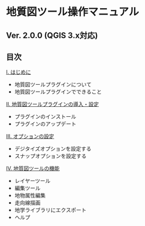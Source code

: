 # 地質図ツール操作マニュアル

## Ver. 2.0.0  (QGIS 3.x対応)

## 目次

[I. はじめに](chapter01.md)

* 地質図ツールプラグインについて
* 地質図ツールプラグインでできること

[II. 地質図ツールプラグインの導入・設定](chapter02.md)

* プラグインのインストール
* プラグインのアップデート

[III. オプションの設定](chapter03.md)

* デジタイズオプションを設定する
* スナップオプションを設定する

[IV. 地質図ツールの機能](chapter04.md)

* レイヤーツール
* 編集ツール
* 地物属性編集
* 走向線描画
* 地学ライブラリにエクスポート
* ヘルプ